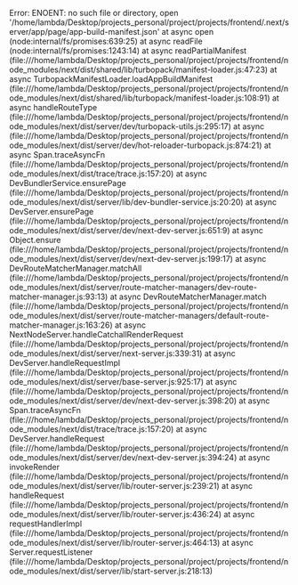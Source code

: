 Error: ENOENT: no such file or directory, open '/home/lambda/Desktop/projects_personal/project/projects/frontend/.next/server/app/page/app-build-manifest.json'
    at async open (node:internal/fs/promises:639:25)
    at async readFile (node:internal/fs/promises:1243:14)
    at async readPartialManifest (file:///home/lambda/Desktop/projects_personal/project/projects/frontend/node_modules/next/dist/shared/lib/turbopack/manifest-loader.js:47:23)
    at async TurbopackManifestLoader.loadAppBuildManifest (file:///home/lambda/Desktop/projects_personal/project/projects/frontend/node_modules/next/dist/shared/lib/turbopack/manifest-loader.js:108:91)
    at async handleRouteType (file:///home/lambda/Desktop/projects_personal/project/projects/frontend/node_modules/next/dist/server/dev/turbopack-utils.js:295:17)
    at async (file:///home/lambda/Desktop/projects_personal/project/projects/frontend/node_modules/next/dist/server/dev/hot-reloader-turbopack.js:874:21)
    at async Span.traceAsyncFn (file:///home/lambda/Desktop/projects_personal/project/projects/frontend/node_modules/next/dist/trace/trace.js:157:20)
    at async DevBundlerService.ensurePage (file:///home/lambda/Desktop/projects_personal/project/projects/frontend/node_modules/next/dist/server/lib/dev-bundler-service.js:20:20)
    at async DevServer.ensurePage (file:///home/lambda/Desktop/projects_personal/project/projects/frontend/node_modules/next/dist/server/dev/next-dev-server.js:651:9)
    at async Object.ensure (file:///home/lambda/Desktop/projects_personal/project/projects/frontend/node_modules/next/dist/server/dev/next-dev-server.js:199:17)
    at async DevRouteMatcherManager.matchAll (file:///home/lambda/Desktop/projects_personal/project/projects/frontend/node_modules/next/dist/server/route-matcher-managers/dev-route-matcher-manager.js:93:13)
    at async DevRouteMatcherManager.match (file:///home/lambda/Desktop/projects_personal/project/projects/frontend/node_modules/next/dist/server/route-matcher-managers/default-route-matcher-manager.js:163:26)
    at async NextNodeServer.handleCatchallRenderRequest (file:///home/lambda/Desktop/projects_personal/project/projects/frontend/node_modules/next/dist/server/next-server.js:339:31)
    at async DevServer.handleRequestImpl (file:///home/lambda/Desktop/projects_personal/project/projects/frontend/node_modules/next/dist/server/base-server.js:925:17)
    at async (file:///home/lambda/Desktop/projects_personal/project/projects/frontend/node_modules/next/dist/server/dev/next-dev-server.js:398:20)
    at async Span.traceAsyncFn (file:///home/lambda/Desktop/projects_personal/project/projects/frontend/node_modules/next/dist/trace/trace.js:157:20)
    at async DevServer.handleRequest (file:///home/lambda/Desktop/projects_personal/project/projects/frontend/node_modules/next/dist/server/dev/next-dev-server.js:394:24)
    at async invokeRender (file:///home/lambda/Desktop/projects_personal/project/projects/frontend/node_modules/next/dist/server/lib/router-server.js:239:21)
    at async handleRequest (file:///home/lambda/Desktop/projects_personal/project/projects/frontend/node_modules/next/dist/server/lib/router-server.js:436:24)
    at async requestHandlerImpl (file:///home/lambda/Desktop/projects_personal/project/projects/frontend/node_modules/next/dist/server/lib/router-server.js:464:13)
    at async Server.requestListener (file:///home/lambda/Desktop/projects_personal/project/projects/frontend/node_modules/next/dist/server/lib/start-server.js:218:13)